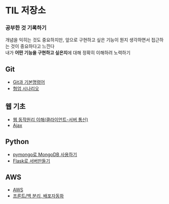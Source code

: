 # TIL 저장소

### 공부한 것 기록하기

개념을 익히는 것도 중요하지만, 앞으로 구현하고 싶은 기능이 뭔지 생각하면서 접근하는 것이 중요하다고 느낀다  
내가 **어떤 기능을 구현하고 싶은지**에 대해 정확히 이해하려 노력하기



## Git
- [Git과 기본명령어](https://github.com/kangwongu/TIL/blob/master/Git/git.md)
- [협업 시나리오](https://github.com/kangwongu/TIL/blob/master/Git/git%20for%20team.md)

## 웹 기초
- [웹 동작원리 이해(클라이언트-서버 통신)](https://github.com/kangwongu/TIL/blob/master/HTML_CSS_JS/sparta/web_basic.md)
- [Ajax](https://github.com/kangwongu/TIL/blob/master/HTML_CSS_JS/sparta/ajax.md)

## Python
- [pymongo로 MongoDB 사용하기](https://github.com/kangwongu/TIL/blob/master/python/sparta/pythonprac/python_db.md)
- [Flask로 서버만들기](https://github.com/kangwongu/TIL/blob/master/python/sparta/pythonprac/python_flask.md)

## AWS
- [AWS](https://github.com/kangwongu/TIL/blob/master/AWS/aws.md)
- [프론트/백 분리, 배포자동화](https://github.com/kangwongu/TIL/blob/master/AWS/aws_dividing.md)
